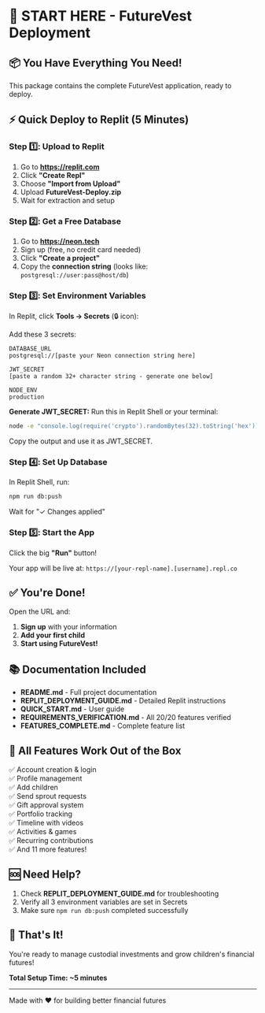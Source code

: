 # 🚀 START HERE - FutureVest Deployment

## 📦 You Have Everything You Need!

This package contains the complete FutureVest application, ready to deploy.

## ⚡ Quick Deploy to Replit (5 Minutes)

### Step 1️⃣: Upload to Replit
1. Go to **https://replit.com**
2. Click **"Create Repl"**
3. Choose **"Import from Upload"**
4. Upload **FutureVest-Deploy.zip**
5. Wait for extraction and setup

### Step 2️⃣: Get a Free Database
1. Go to **https://neon.tech**
2. Sign up (free, no credit card needed)
3. Click **"Create a project"**
4. Copy the **connection string** (looks like: `postgresql://user:pass@host/db`)

### Step 3️⃣: Set Environment Variables
In Replit, click **Tools → Secrets** (🔒 icon):

Add these 3 secrets:

```
DATABASE_URL
postgresql://[paste your Neon connection string here]

JWT_SECRET
[paste a random 32+ character string - generate one below]

NODE_ENV
production
```

**Generate JWT_SECRET:**
Run this in Replit Shell or your terminal:
```bash
node -e "console.log(require('crypto').randomBytes(32).toString('hex'))"
```
Copy the output and use it as JWT_SECRET.

### Step 4️⃣: Set Up Database
In Replit Shell, run:
```bash
npm run db:push
```

Wait for "✓ Changes applied"

### Step 5️⃣: Start the App
Click the big **"Run"** button!

Your app will be live at: `https://[your-repl-name].[username].repl.co`

## ✅ You're Done!

Open the URL and:
1. **Sign up** with your information
2. **Add your first child**
3. **Start using FutureVest!**

## 📚 Documentation Included

- **README.md** - Full project documentation
- **REPLIT_DEPLOYMENT_GUIDE.md** - Detailed Replit instructions
- **QUICK_START.md** - User guide
- **REQUIREMENTS_VERIFICATION.md** - All 20/20 features verified
- **FEATURES_COMPLETE.md** - Complete feature list

## 🎯 All Features Work Out of the Box

✅ Account creation & login  
✅ Profile management  
✅ Add children  
✅ Send sprout requests  
✅ Gift approval system  
✅ Portfolio tracking  
✅ Timeline with videos  
✅ Activities & games  
✅ Recurring contributions  
✅ And 11 more features!

## 🆘 Need Help?

1. Check **REPLIT_DEPLOYMENT_GUIDE.md** for troubleshooting
2. Verify all 3 environment variables are set in Secrets
3. Make sure `npm run db:push` completed successfully

## 🎉 That's It!

You're ready to manage custodial investments and grow children's financial futures!

**Total Setup Time: ~5 minutes**

---

Made with ❤️ for building better financial futures
